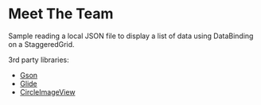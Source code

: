 # Meet The Team

Sample reading a local JSON file to display a list of data using DataBinding on a StaggeredGrid.

3rd party libraries:
- [Gson](https://github.com/google/gson)
- [Glide](https://github.com/bumptech/glide)
- [CircleImageView](https://github.com/hdodenhof/CircleImageView)
